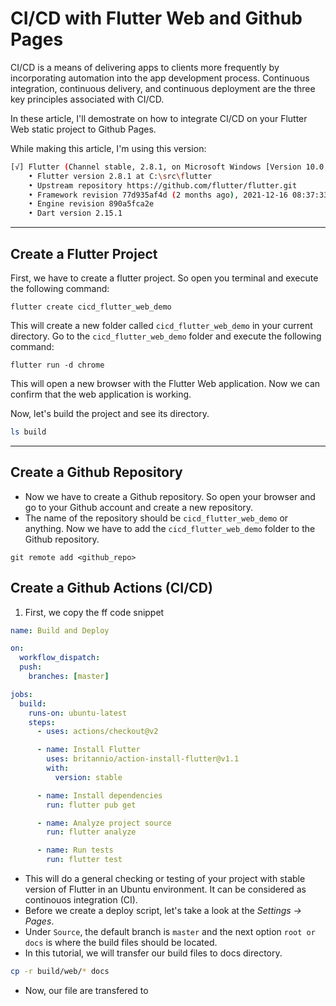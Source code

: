 # CI/CD with Flutter Web and Github Pages

CI/CD is a means of delivering apps to clients more frequently by incorporating automation into the app development process.
Continuous integration, continuous delivery, and continuous deployment are the three key principles associated with CI/CD.

In these article, I'll demostrate on how to integrate CI/CD on your Flutter Web static project to Github Pages.

While making this article, I'm using this version:

```bash
[√] Flutter (Channel stable, 2.8.1, on Microsoft Windows [Version 10.0.22000.493], locale en-PH)
    • Flutter version 2.8.1 at C:\src\flutter
    • Upstream repository https://github.com/flutter/flutter.git
    • Framework revision 77d935af4d (2 months ago), 2021-12-16 08:37:33 -0800
    • Engine revision 890a5fca2e
    • Dart version 2.15.1
```

---

## Create a Flutter Project

First, we have to create a flutter project. So open you terminal and execute the following command:

```cli
flutter create cicd_flutter_web_demo
```

This will create a new folder called `cicd_flutter_web_demo` in your current directory.
Go to the `cicd_flutter_web_demo` folder and execute the following command:

```cli
flutter run -d chrome
```

This will open a new browser with the Flutter Web application. Now we can confirm that the web application is working.

Now, let's build the project and see its directory.

```bash
ls build
```

---

## Create a Github Repository

- Now we have to create a Github repository. So open your browser and go to your Github account and create a new repository.
- The name of the repository should be `cicd_flutter_web_demo` or anything.
  Now we have to add the `cicd_flutter_web_demo` folder to the Github repository.

```cli
git remote add <github_repo>
```

## Create a Github Actions (CI/CD)

1. First, we copy the ff code snippet

```yaml
name: Build and Deploy

on:
  workflow_dispatch:
  push:
    branches: [master]

jobs:
  build:
    runs-on: ubuntu-latest
    steps:
      - uses: actions/checkout@v2

      - name: Install Flutter
        uses: britannio/action-install-flutter@v1.1
        with:
          version: stable

      - name: Install dependencies
        run: flutter pub get

      - name: Analyze project source
        run: flutter analyze

      - name: Run tests
        run: flutter test
```

- This will do a general checking or testing of your project with stable version of Flutter in an Ubuntu environment. It can be considered as continouos integration (CI).
- Before we create a deploy script, let's take a look at the _Settings -> Pages_.
- Under `Source`, the default branch is `master` and the next option `root or docs` is where the build files should be located.
- In this tutorial, we will transfer our build files to docs directory.

```bash
cp -r build/web/* docs
```

- Now, our file are transfered to
